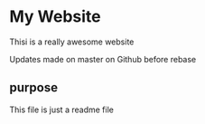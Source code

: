 # My Website

Thisi is a really awesome website

Updates made on master on Github before rebase

## purpose

This file is just a readme file
